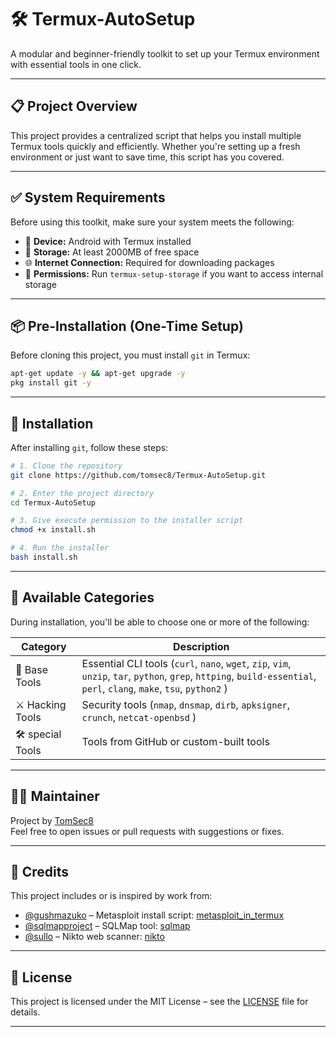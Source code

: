 # 🛠️ Termux-AutoSetup

A modular and beginner-friendly toolkit to set up your Termux environment with essential tools in one click.

---

## 📋 Project Overview

This project provides a centralized script that helps you install multiple Termux tools quickly and efficiently. Whether you're setting up a fresh environment or just want to save time, this script has you covered.

---

## ✅ System Requirements

Before using this toolkit, make sure your system meets the following:

- 📱 **Device:** Android with Termux installed  
- 🧱 **Storage:** At least 2000MB of free space  
- 🌐 **Internet Connection:** Required for downloading packages  
- 🧰 **Permissions:** Run `termux-setup-storage` if you want to access internal storage

---

## 📦 Pre-Installation (One-Time Setup)

Before cloning this project, you must install `git` in Termux:

```bash
apt-get update -y && apt-get upgrade -y
pkg install git -y
```

---

## 🚀 Installation

After installing `git`, follow these steps:

```bash
# 1. Clone the repository
git clone https://github.com/tomsec8/Termux-AutoSetup.git

# 2. Enter the project directory
cd Termux-AutoSetup

# 3. Give execute permission to the installer script
chmod +x install.sh

# 4. Run the installer
bash install.sh

```

---

## 🧠 Available Categories

During installation, you'll be able to choose one or more of the following:

| Category         | Description                                             |
|------------------|---------------------------------------------------------|
| 🧰 Base Tools     | Essential CLI tools (`curl`, `nano`, `wget`, `zip`, `vim`, `unzip`, `tar`, `python`, `grep`, `httping`, `build-essential`, `perl`, `clang`, `make`, `tsu`, `python2` ) |
| ⚔️ Hacking Tools  | Security tools (`nmap`, `dnsmap`, `dirb`, `apksigner`, `crunch`, `netcat-openbsd` )         |
| 🛠️ special Tools   | Tools from GitHub or custom-built tools                 |

---

## 👨‍💻 Maintainer

Project by [TomSec8](https://github.com/TomSec8)  
Feel free to open issues or pull requests with suggestions or fixes.

---

## 🙏 Credits

This project includes or is inspired by work from:

- [@gushmazuko](https://github.com/gushmazuko) – Metasploit install script: [metasploit_in_termux](https://github.com/gushmazuko/metasploit_in_termux)
- [@sqlmapproject](https://github.com/sqlmapproject) – SQLMap tool: [sqlmap](https://github.com/sqlmapproject/sqlmap)
- [@sullo](https://github.com/sullo) – Nikto web scanner: [nikto](https://github.com/sullo/nikto)

---

## 📜 License

This project is licensed under the MIT License – see the [LICENSE](LICENSE) file for details.

---

